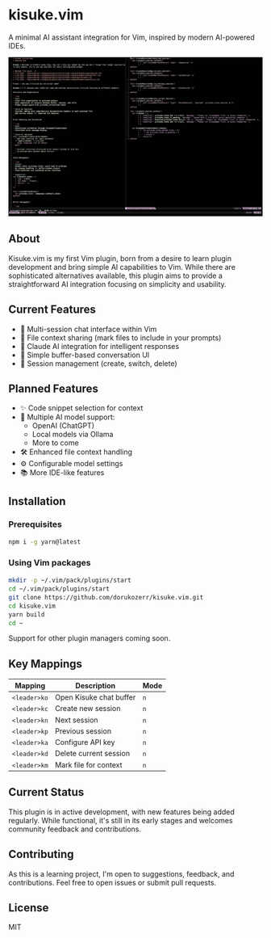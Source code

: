 # kisuke.vim

A minimal AI assistant integration for Vim, inspired by modern AI-powered IDEs.

![screenshot](ss-1.png)

## About

Kisuke.vim is my first Vim plugin, born from a desire to learn plugin development and bring simple AI capabilities to Vim. While there are sophisticated alternatives available, this plugin aims to provide a straightforward AI integration focusing on simplicity and usability.

## Current Features

- 📝 Multi-session chat interface within Vim
- 📂 File context sharing (mark files to include in your prompts)
- 🤖 Claude AI integration for intelligent responses
- 💬 Simple buffer-based conversation UI
- 🔄 Session management (create, switch, delete)

## Planned Features

- ✨ Code snippet selection for context
- 🔌 Multiple AI model support:
  - OpenAI (ChatGPT)
  - Local models via Ollama
  - More to come
- 🛠️ Enhanced file context handling
- ⚙️ Configurable model settings
- 📚 More IDE-like features

## Installation

### Prerequisites

```bash
npm i -g yarn@latest
```

### Using Vim packages

```bash
mkdir -p ~/.vim/pack/plugins/start
cd ~/.vim/pack/plugins/start
git clone https://github.com/dorukozerr/kisuke.vim.git
cd kisuke.vim
yarn build
cd ~
```

Support for other plugin managers coming soon.

## Key Mappings

| Mapping      | Description             | Mode |
| ------------ | ----------------------- | ---- |
| `<leader>ko` | Open Kisuke chat buffer | `n`  |
| `<leader>kc` | Create new session      | `n`  |
| `<leader>kn` | Next session            | `n`  |
| `<leader>kp` | Previous session        | `n`  |
| `<leader>ka` | Configure API key       | `n`  |
| `<leader>kd` | Delete current session  | `n`  |
| `<leader>km` | Mark file for context   | `n`  |

## Current Status

This plugin is in active development, with new features being added regularly. While functional, it's still in its early stages and welcomes community feedback and contributions.

## Contributing

As this is a learning project, I'm open to suggestions, feedback, and contributions. Feel free to open issues or submit pull requests.

## License

MIT
